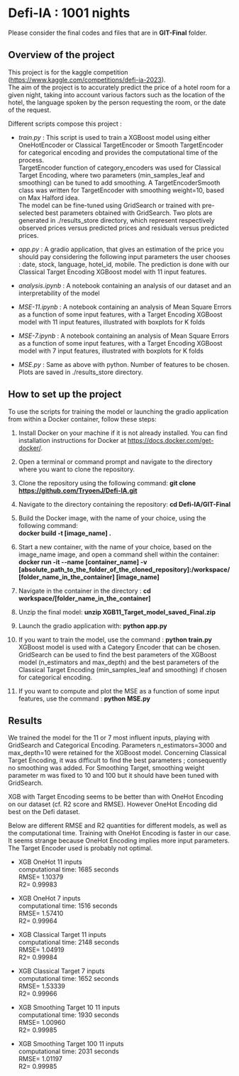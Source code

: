 # Defi-IA : 1001 nights
Please consider the final codes and files that are in **GIT-Final** folder.
## Overview of the project 
This project is for the kaggle competition (https://www.kaggle.com/competitions/defi-ia-2023).  <br /> 
The aim of the project is to accurately predict the price of a hotel room for a given night, taking into account various factors such as the location of the hotel, the language spoken by the person requesting the room, or the date of the request.


Different scripts compose this project : <br />

* *train.py* : This script is used to train a XGBoost model using either OneHotEncoder or Classical TargetEncoder or Smooth TargetEncoder for categorical encoding and provides the computational time of the process.<br />
TargetEncoder function of category_encoders was used for Classical Target Encoding, where two parameters (min_samples_leaf and smoothing) can be tuned to add smoothing. A TargetEncoderSmooth class was written for TargetEncoder with smoothing weight=10, based on Max Halford idea.<br />
The model can be fine-tuned using GridSearch or trained with pre-selected best parameters obtained with GridSearch. Two plots are generated in ./results_store directory, which represent respectively observed prices versus predicted prices and residuals versus predicted prices. <br />

* *app.py* : A gradio application, that gives an estimation of the price you should pay considering the following input parameters the user chooses : date, stock, language, hotel_id, mobile. The prediction is done with our Classical Target Encoding XGBoost model with 11 input features. <br />
      
* *analysis.ipynb* :  A notebook containing an analysis of our dataset and an interpretability of the model <br />
      
* *MSE-11.ipynb* : A notebook containing an analysis of Mean Square Errors as a function of some input features, with a Target Encoding XGBoost model with 11 input features, illustrated with boxplots for K folds <br />
      
* *MSE-7.ipynb* : A notebook containing an analysis of Mean Square Errors as a function of some input features, with a Target Encoding XGBoost model with 7 input features, illustrated with boxplots for K folds <br />
      
* *MSE.py* : Same as above with python. Number of features to be chosen. Plots are saved in ./results_store directory. <br /> 
      
## How to set up the project
To use the scripts for training the model or launching the gradio application from within a Docker container, follow these steps:

1. Install Docker on your machine if it is not already installed. You can find installation instructions for Docker at https://docs.docker.com/get-docker/.

2. Open a terminal or command prompt and navigate to the directory where you want to clone the repository.

3. Clone the repository using the following command: **git clone https://github.com/TryoenJ/Defi-IA.git**

4. Navigate to the directory containing the repository: **cd Defi-IA/GIT-Final**

5. Build the Docker image, with the name of your choice, using the following command: <br />
**docker build -t [image_name] .**

6. Start a new container, with the name of your choice, based on the image_name image, and open a command shell within the container: <br /> 
**docker run -it --name [container_name] -v [absolute_path_to_the_folder_of_the_cloned_repository]:/workspace/[folder_name_in_the_container] [image_name]** <br />

7. Navigate in the container in the directory :
**cd workspace/[folder_name_in_the_container]** <br />

8. Unzip the final model: **unzip XGB11_Target_model_saved_Final.zip**

9. Launch the gradio application with: **python app.py**

10. If you want to train the model, use the command : **python train.py** <br /> XGBoost model is used with a Category Encoder that can be chosen. GridSearch can be used to find the best parameters of the XGBoost model (n_estimators and max_depth) and the best parameters of the Classical Target Encoding (min_samples_leaf and smoothing) if chosen for categorical encoding. 

11. If you want to compute and plot the MSE as a function of some input features, use the command : **python MSE.py** <br /> 

   
## Results
We trained the model for the 11 or 7 most influent inputs, playing with GridSearch and Categorical Encoding. Parameters n_estimators=3000 and max_depth=10 were retained for the XGBoost model. Concerning Classical Target Encoding, it was difficult to find the best parameters ; consequently no smoothing was added. For Smoothing Target, smoothing weight parameter m was fixed to 10 and 100 but it should have been tuned with GridSearch.

XGB with Target Encoding seems to be better than with OneHot Encoding on our dataset (cf. R2 score and RMSE). However OneHot Encoding did best on the Defi dataset.

Below are different RMSE and R2 quantities for different models, as well as the computational time. Training with OneHot Encoding is faster in our case. It seems strange because OneHot Encoding implies more input parameters. The Target Encoder used is probably not optimal.  <br /> 

* XGB OneHot 11 inputs <br />
computational time: 1685 seconds <br />
RMSE= 1.10379 <br />
R2= 0.99983 <br />

* XGB OneHot 7 inputs <br />
computational time: 1516 seconds <br />
RMSE= 1.57410 <br />
R2= 0.99964 <br />

* XGB Classical Target 11 inputs <br />
computational time: 2148 seconds <br />
RMSE= 1.04919 <br />
R2= 0.99984 <br />

* XGB Classical Target 7 inputs <br />
computational time: 1652 seconds <br />
RMSE= 1.53339 <br />
R2= 0.99966 <br />

* XGB Smoothing Target 10 11 inputs  <br /> 
computational time: 1930 seconds  <br /> 
RMSE= 1.00960  <br /> 
R2= 0.99985  <br /> 

* XGB Smoothing Target 100 11 inputs <br />
computational time: 2031 seconds <br />
RMSE= 1.01197 <br />
R2= 0.99985 <br />